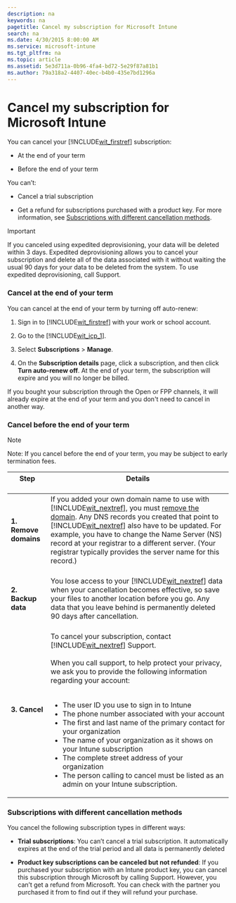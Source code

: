 ```yaml
---
description: na
keywords: na
pagetitle: Cancel my subscription for Microsoft Intune
search: na
ms.date: 4/30/2015 8:00:00 AM
ms.service: microsoft-intune
ms.tgt_pltfrm: na
ms.topic: article
ms.assetid: 5e3d711a-0b96-4fa4-bd72-5e29f87a81b1
ms.author: 79a318a2-4407-40ec-b4b0-435e7bd1296a
---
```

# Cancel my subscription for Microsoft Intune
You can cancel your [!INCLUDE[wit_firstref](../Token/wit_firstref_md.md)] subscription:

- At the end of your term

- Before the end of your term

You can’t:

- Cancel a trial subscription

- Get a refund for subscriptions purchased with a product key. For more information, see [Subscriptions with different cancellation methods](../Topic/Cancel_my_subscription_for_Microsoft_Intune.md#BKMK_CancelMethods).

> [!IMPORTANT]
> If you canceled using expedited deprovisioning, your data will be deleted within 3 days. Expedited deprovisioning allows you to cancel your subscription and delete all of the data associated with it without waiting the usual 90 days for your data to be deleted from the system. To use expedited deprovisioning, call Support.

### <a name="BKMK_CancelAtEnd"></a>Cancel at the end of your term
You can cancel at the end of your term by turning off auto-renew:

1. Sign in to [!INCLUDE[wit_firstref](../Token/wit_firstref_md.md)] with your work or school account.

2. Go to the [!INCLUDE[wit_icp_1](../Token/wit_icp_1_md.md)].

3. Select **Subscriptions** &gt; **Manage**.

4. On the **Subscription details** page, click a subscription, and then click **Turn auto-renew off**. At the end of your term, the subscription will expire and you will no longer be billed.

If you bought your subscription through the Open or FPP channels, it will already expire at the end of your term and you don't need to cancel in another way.

### <a name="BKMK_CancelBeforeEnd"></a>Cancel before the end of your term
> [!NOTE]
> Note: If you cancel before the end of your term, you may be subject to early termination fees.

|Step <br /> <br />|Details <br /> <br />|
|--------|-----------|
|**1. Remove domains** <br /> <br />|If you added your own domain name to use with [!INCLUDE[wit_nextref](../Token/wit_nextref_md.md)], you must [remove the domain](https://support.office.com/article/remove-the-domain-f09696b2-8c29-4588-a08b-b333da19810c). Any DNS records you created that point to [!INCLUDE[wit_nextref](../Token/wit_nextref_md.md)] also have to be updated. For example, you have to change the Name Server (NS) record at your registrar to a different server. (Your registrar typically provides the server name for this record.) <br /> <br />|
|**2. Backup data** <br /> <br />|You lose access to your [!INCLUDE[wit_nextref](../Token/wit_nextref_md.md)] data when your cancellation becomes effective, so save your files to another location before you go. Any data that you leave behind is permanently deleted 90 days after cancellation. <br /> <br />|
|**3. Cancel** <br /> <br />|To cancel your subscription, contact [!INCLUDE[wit_nextref](../Token/wit_nextref_md.md)] Support. <br /> <br />When you call support, to help protect your privacy, we ask you to provide the following information regarding your account: <br /> <br /><ul><li>The user ID you use to sign in to Intune </li><li>The phone number associated with your account </li><li>The first and last name of the primary contact for your organization </li><li>The name of your organization as it shows on your Intune subscription </li><li>The complete street address of your organization </li><li>The person calling to cancel must be listed as an admin on your Intune subscription. </li> </ul>|

### <a name="BKMK_CancelMethods"></a>Subscriptions with different cancellation methods
You cancel the following subscription types in different ways:

- **Trial subscriptions**: You can’t cancel a trial subscription. It automatically expires at the end of the trial period and all data is permanently deleted

- **Product key subscriptions can be canceled but not refunded**: If you purchased your subscription with an Intune product key, you can cancel this subscription through Microsoft by calling Support. However, you can’t get a refund from Microsoft. You can check with the partner you purchased it from to find out if they will refund your purchase.

